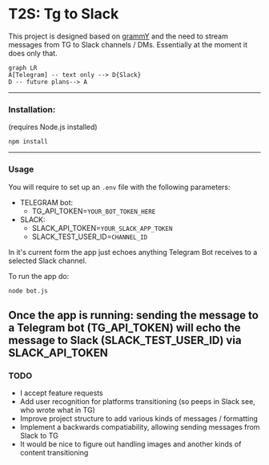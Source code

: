 # T2S: Tg to Slack

This project is designed based on [grammY](https://github.com/grammyjs/grammY) and the need to stream messages from TG to Slack channels / DMs. Essentially at the moment it does only that. 
```mermaid
graph LR
A[Telegram] -- text only --> D{Slack}
D -- future plans--> A
```
---
### Installation: 
(requires Node.js installed)

```
npm install
```
---
### Usage
You will require to set up an `.env` file with the following parameters:
- TELEGRAM bot:
	-  TG_API_TOKEN=`YOUR_BOT_TOKEN_HERE`
- SLACK:
	- SLACK_API_TOKEN=`YOUR_SLACK_APP_TOKEN`
	- SLACK_TEST_USER_ID=`CHANNEL_ID`

In it's current form the app just echoes anything Telegram Bot receives to a selected Slack channel. 

To run the app do: 
```
node bot.js
```

Once the app is running: sending the message to a Telegram bot (TG_API_TOKEN) will echo the message to Slack (SLACK_TEST_USER_ID) via SLACK_API_TOKEN
---
### TODO
- I accept feature requests
- Add user recognition for platforms transitioning (so peeps in Slack see, who wrote what in TG)
- Improve project structure to add various kinds of messages / formatting 
- Implement a backwards compatiability, allowing sending messages from Slack to TG
- It would be nice to figure out handling images and another kinds of content transitioning